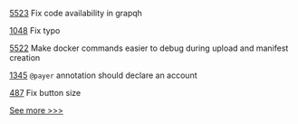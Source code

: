 
[5523](https://github.com/hyperledger/besu/pull/5523) Fix code availability in grapqh

[1048](https://github.com/hyperledger/fabric-samples/pull/1048) Fix typo

[5522](https://github.com/hyperledger/besu/pull/5522) Make docker commands easier to debug during upload and manifest creation

[1345](https://github.com/hyperledger/solang/pull/1345) `@payer` annotation should declare an account

[487](https://github.com/hyperledger-labs/fabric-operations-console/pull/487) Fix button size


[See more >>>](https://start-here.hyperledger.org/pull-requests)
